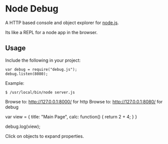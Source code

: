 Node Debug
==========

A HTTP based console and object explorer for [node.js](http://nodejs.org/).

Its like a REPL for a node app in the browser.


Usage
-----

Include the following in your project:

    var debug = require("debug.js");
    debug.listen(8080);

Example:

    $ /usr/local/bin/node server.js

Browse to: http://127.0.0.1:8000/ for http
Browse to: http://127.0.0.1:8080/ for debug

var view = {
	  title: "Main Page",
	  calc: function() {
		return 2 + 4;
	  }
	}

debug.log(view);

Click on objects to expand properties.